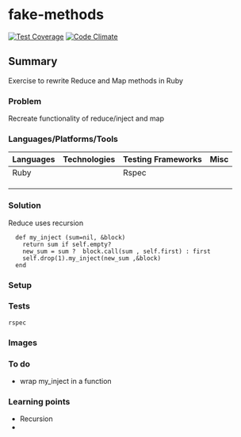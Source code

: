 # fake-methods

[![Test Coverage](https://codeclimate.com/github/chandley/fake-methods/badges/coverage.svg)](https://codeclimate.com/github/chandley/fake-methods)
[![Code Climate](https://codeclimate.com/github/chandley/fake-methods/badges/gpa.svg)](https://codeclimate.com/github/chandley/fake-methods)

## Summary

Exercise to rewrite Reduce and Map methods in Ruby

### Problem

Recreate functionality of reduce/inject and map

### Languages/Platforms/Tools

| Languages | Technologies  | Testing Frameworks| Misc
| :-------------------------------------------- |:--------------|:-----------|:----|
| Ruby      |               | Rspec             |               |
|           |               |                   |               |
|           |               |                   |  
|           |               |

### Solution

Reduce uses recursion

```
  def my_inject (sum=nil, &block)
    return sum if self.empty? 
    new_sum = sum ?  block.call(sum , self.first) : first
    self.drop(1).my_inject(new_sum ,&block) 
  end
```

### Setup

### Tests
```
rspec
```

### Images

### To do
* wrap my_inject in a function


### Learning points

* Recursion
* 


